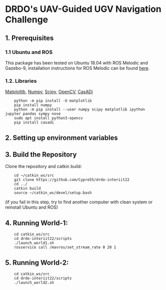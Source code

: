 # DRDO's UAV-Guided UGV Navigation Challenge


## 1. Prerequisites
### 1.1 **Ubuntu** and **ROS**
This package has been tested on Ubuntu 18.04 with ROS Melodic and Gazebo-9, installation instructions for ROS Melodic can be found [here](http://wiki.ros.org/melodic/Installation).

### 1.2. **Libraries** 
[Matplotlib](https://matplotlib.org/), [Numpy](https://numpy.org/), [Scipy](https://scipy.org/), [OpenCV](https://opencv.org/), [CasADi](https://web.casadi.org/get/)
```
    python -m pip install -U matplotlib
    pip install numpy
    python -m pip install --user numpy scipy matplotlib ipython jupyter pandas sympy nose
    sudo apt install python3-opencv
    pip install casadi
```

## 2. Setting up environment variables

## 3. Build the Repository
Clone the repository and catkin build:
```
    cd ~/catkin_ws/src
    git clone https://github.com/Cypre55/drdo-interiit22
    cd ../
    catkin build
    source ~/catkin_ws/devel/setup.bash
```
(if you fail in this step, try to find another computer with clean system or reinstall Ubuntu and ROS)


## 4. Running World-1: 
```
    cd catkin_ws/src
    cd drdo-interiit22/scripts
    ./launch_world1.sh
    rosservice call /mavros/set_stream_rate 0 20 1
```


## 5. Running World-2: 
```
    cd catkin_ws/src
    cd drdo-interiit22/scripts
    ./launch_world2.sh
````
